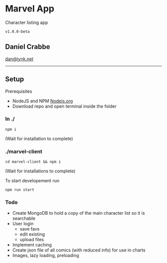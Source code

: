 # Marvel App
Character listing app 

`v1.0.0-beta`

## Daniel Crabbe
dan@jynk.net

---

## Setup
Prerequisites 
 - NodeJS and NPM [Nodejs.org](https://nodejs.org/en/download/)
 - Download repo and open terminal inside the folder

### In ./
`npm i`

(Wait for installation to complete)

### ./marvel-client
`cd marvel-client && npm i`

(Wait for installations to complete)

To start developement run

`npm run start`


### Todo
- Create MongoDB to hold a copy of the main character list so it is searchable
- User login
  - save favs
  - edit existing
  - upload files
- Implement caching
- Create json file of all comics (with reduced info) for use in charts
- Images, lazy loading, preloading